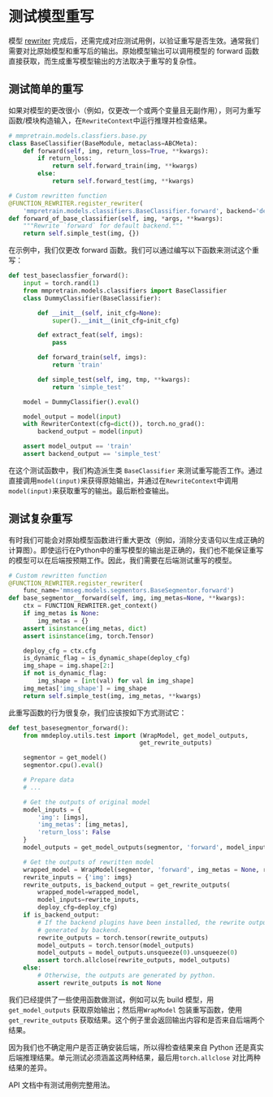 # 测试模型重写

模型 [rewriter](support_new_model.md) 完成后，还需完成对应测试用例，以验证重写是否生效。通常我们需要对比原始模型和重写后的输出。原始模型输出可以调用模型的 forward 函数直接获取，而生成重写模型输出的方法取决于重写的复杂性。

## 测试简单的重写

如果对模型的更改很小（例如，仅更改一个或两个变量且无副作用），则可为重写函数/模块构造输入，在`RewriteContext`中运行推理并检查结果。

```python
# mmpretrain.models.classfiers.base.py
class BaseClassifier(BaseModule, metaclass=ABCMeta):
    def forward(self, img, return_loss=True, **kwargs):
        if return_loss:
            return self.forward_train(img, **kwargs)
        else:
            return self.forward_test(img, **kwargs)

# Custom rewritten function
@FUNCTION_REWRITER.register_rewriter(
    'mmpretrain.models.classifiers.BaseClassifier.forward', backend='default')
def forward_of_base_classifier(self, img, *args, **kwargs):
    """Rewrite `forward` for default backend."""
    return self.simple_test(img, {})
```

在示例中，我们仅更改 forward 函数。我们可以通过编写以下函数来测试这个重写：

```python
def test_baseclassfier_forward():
    input = torch.rand(1)
    from mmpretrain.models.classifiers import BaseClassifier
    class DummyClassifier(BaseClassifier):

        def __init__(self, init_cfg=None):
            super().__init__(init_cfg=init_cfg)

        def extract_feat(self, imgs):
            pass

        def forward_train(self, imgs):
            return 'train'

        def simple_test(self, img, tmp, **kwargs):
            return 'simple_test'

    model = DummyClassifier().eval()

    model_output = model(input)
    with RewriterContext(cfg=dict()), torch.no_grad():
        backend_output = model(input)

    assert model_output == 'train'
    assert backend_output == 'simple_test'
```

在这个测试函数中，我们构造派生类 `BaseClassifier` 来测试重写能否工作。通过直接调用`model(input)`来获得原始输出，并通过在`RewriteContext`中调用`model(input)`来获取重写的输出。最后断检查输出。

## 测试复杂重写

有时我们可能会对原始模型函数进行重大更改（例如，消除分支语句以生成正确的计算图）。即使运行在Python中的重写模型的输出是正确的，我们也不能保证重写的模型可以在后端按预期工作。因此，我们需要在后端测试重写的模型。

```python
# Custom rewritten function
@FUNCTION_REWRITER.register_rewriter(
    func_name='mmseg.models.segmentors.BaseSegmentor.forward')
def base_segmentor__forward(self, img, img_metas=None, **kwargs):
    ctx = FUNCTION_REWRITER.get_context()
    if img_metas is None:
        img_metas = {}
    assert isinstance(img_metas, dict)
    assert isinstance(img, torch.Tensor)

    deploy_cfg = ctx.cfg
    is_dynamic_flag = is_dynamic_shape(deploy_cfg)
    img_shape = img.shape[2:]
    if not is_dynamic_flag:
        img_shape = [int(val) for val in img_shape]
    img_metas['img_shape'] = img_shape
    return self.simple_test(img, img_metas, **kwargs)

```

此重写函数的行为很复杂，我们应该按如下方式测试它：

```python
def test_basesegmentor_forward():
    from mmdeploy.utils.test import (WrapModel, get_model_outputs,
                                    get_rewrite_outputs)

    segmentor = get_model()
    segmentor.cpu().eval()

    # Prepare data
    # ...

    # Get the outputs of original model
    model_inputs = {
        'img': [imgs],
        'img_metas': [img_metas],
        'return_loss': False
    }
    model_outputs = get_model_outputs(segmentor, 'forward', model_inputs)

    # Get the outputs of rewritten model
    wrapped_model = WrapModel(segmentor, 'forward', img_metas = None, return_loss = False)
    rewrite_inputs = {'img': imgs}
    rewrite_outputs, is_backend_output = get_rewrite_outputs(
        wrapped_model=wrapped_model,
        model_inputs=rewrite_inputs,
        deploy_cfg=deploy_cfg)
    if is_backend_output:
        # If the backend plugins have been installed, the rewrite outputs are
        # generated by backend.
        rewrite_outputs = torch.tensor(rewrite_outputs)
        model_outputs = torch.tensor(model_outputs)
        model_outputs = model_outputs.unsqueeze(0).unsqueeze(0)
        assert torch.allclose(rewrite_outputs, model_outputs)
    else:
        # Otherwise, the outputs are generated by python.
        assert rewrite_outputs is not None
```

我们已经提供了一些使用函数做测试，例如可以先 build 模型，用  `get_model_outputs` 获取原始输出；然后用`WrapModel` 包装重写函数，使用`get_rewrite_outputs` 获取结果。这个例子里会返回输出内容和是否来自后端两个结果。

因为我们也不确定用户是否正确安装后端，所以得检查结果来自 Python 还是真实后端推理结果。单元测试必须涵盖这两种结果，最后用`torch.allclose` 对比两种结果的差异。

API 文档中有测试用例完整用法。
